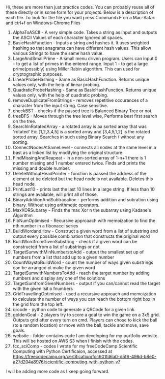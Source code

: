 Hi, these are more than just practice codes. You can probably reuse all of these directly or in some form for your projects. 
Below is a description of each file. To look for the file you want press Command+F on a Mac-Safari and ctrl+f on Windows-Chrome
Files 
1. AlphaToASCII - A very simple code. Takes a string as input and outputs the ASCII Values of each character
Ignored all spaces. 
2. BasicHashFunction - Inputs a string and hashes it. It uses weighted hashing so that anagrams can have different hash values. 
This allow various Strings to have the same hash value. 
3. LargeAndSmallPrime - A small menu driven program. 
Users can input 0 - to get a list of primes in the entered range.
Input 1 - to get a large prime(possibly) using Miller Rabin algorithm. This can used for cryptographic purposes.
4. LinearProbeHashing - Same as BasicHashFunction. Returns unique values only, with the help of linear probing.
5. QuadraticProbeHashing - Same as BasicHashFunction. Returns unique values only, with the help of quadratic probing.
6. removeDuplicateFromStrings - removes repetitive occurances of a character from the input string. Case sensitive.
7. checkBST - checks if the passed tree is Balanced Binary Tree or not.
8. treeBFS - Moves through the tree level wise, Performs best first search on the tree.
9. SearchInRotatedArray - a rotated array is aa sorted array that was 'rotated' 
Ex: [1,2,3,4,5] is a sorted array and [3,4,5,1,2] is the rotated sorted array. Searches in such using Binary Search / without any sorting.
10. ConnectNodesAtSameLevel - connects all nodes at the same level in a bast as a linked list by modifying the original structure.
11. FindMissingAndReapeat - in a non-sorted array of 1-n+1 there is 1 number missing and 1 number entered twice. Finds and prints the missing and double number.
12. DeleteWithoutHeadPointer - function is passed the address of the element ot be deleted but the head node is not available. Deletes this head node.
13. PrintLast10 - prints last the last 10 lines in a large string. If less than 10 strings are available, will print all of those.
14. BinaryAdditionAndSubtracation - performs addition and subration using binary. Without using arithmetic operators.
15. MaxXORSubaray - Finds the max Xor n the subarray using Kadane's Algorithm
16. FibNumOptimised - Recursive approaach with memoization to find the nth number in a fibonacci series
17. BuildWordandHow - Construct a given word from a list of substring and output every possible combination that constructs the original word
18. BuildWordfromGivenSubstring - check if a given word can be constructed from a list of substrings or not
19. TargetSumwithMinNumberstoAdd - output the smallest set up of numbers from a list that add up to a given number
20. CountWaystoBuildWord - count the number of ways given substrings can be arranged ot make the given word
21. TargetSumwithNumbersToAdd - reach the target number by adding numbers and display any one of the solutions
22. TargetSumfromGivenNumbers - output if you can/cannot read the target with the given lsit o fnumbers
23. GridTravellingOptimised - used a recursive approach and memoization to calculate the number of ways you can reach the bottom right box in the grid from the top left.
24. qrcode - python code to generate a QRCode for a given link. 
25. goldenGoal - 2 players try to score a goal to win the game on a 3x5 grid. Outputs grid after every turn on cmd. Players can chose to kick the ball (to a random location) or move with the ball, tackle and move, save goals.
26. website - folder contains code I am developing for my portfolio website. This will be hosted on AWS S3 when I finish with the codes.
27. fcc_sciComp - codes I wrote for my freeCodeCamp Scientific Computing with Python Certificaion, accessed at https://freecodecamp.org/certification/fcc901fd6a0-d5f9-498d-b8e0-a27d204a8976/scientific-computing-with-python-v7

I will be adding more code as I keep going forward.
